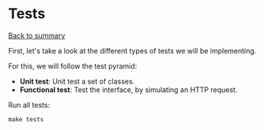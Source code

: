 # Tests

[Back to summary](index.md)

First, let's take a look at the different types of tests we will be implementing.

For this, we will follow the test pyramid:
* **Unit test**: Unit test a set of classes.
* **Functional test**: Test the interface, by simulating an HTTP request.

Run all tests:
```
make tests
```
